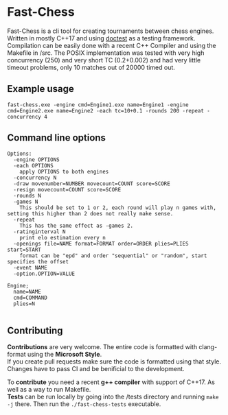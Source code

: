 # Fast-Chess

Fast-Chess is a cli tool for creating tournaments between chess engines. Written in mostly C++17 and using [doctest](https://github.com/doctest/doctest) as a testing framework. Compilation can be easily done with a recent C++ Compiler and using the Makefile in /src.
The POSIX implementation was tested with very high concurrency (250) and very short TC (0.2+0.002) and had very little timeout problems, only 10 matches out of 20000 timed out.

## Example usage

```
fast-chess.exe -engine cmd=Engine1.exe name=Engine1 -engine cmd=Engine2.exe name=Engine2 -each tc=10+0.1 -rounds 200 -repeat -concurrency 4
```

## Command line options

```
Options:
  -engine OPTIONS
  -each OPTIONS
    apply OPTIONS to both engines
  -concurrency N
  -draw movenumber=NUMBER movecount=COUNT score=SCORE
  -resign movecount=COUNT score=SCORE
  -rounds N
  -games N
    This should be set to 1 or 2, each round will play n games with, setting this higher than 2 does not really make sense.
  -repeat
    This has the same effect as -games 2.
  -ratinginterval N
    print elo estimation every n
  -openings file=NAME format=FORMAT order=ORDER plies=PLIES start=START
    format can be "epd" and order "sequential" or "random", start specifies the offset
  -event NAME
  -option.OPTION=VALUE

Engine;
  name=NAME
  cmd=COMMAND
  plies=N
  
```

## Contributing

__Contributions__ are very welcome.
The entire code is formatted with clang-format using the __Microsoft Style__.  
If you create pull requests make sure the code is formatted using that style.  
Changes have to pass CI and be benificial to the development.  

To __contribute__ you need a recent __g++ compiler__ with support of C++17. As well as a way to run Makefile.  
__Tests__ can be run locally by going into the /tests directory and running `make -j` there. Then run the `./fast-chess-tests` executable.
